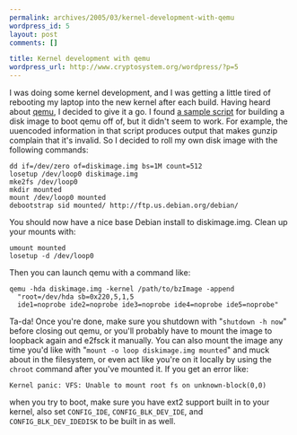 ```yaml
--- 
permalink: archives/2005/03/kernel-development-with-qemu
wordpress_id: 5
layout: post
comments: []

title: Kernel development with qemu
wordpress_url: http://www.cryptosystem.org/wordpress/?p=5
---
```

I was doing some kernel development, and I was getting a little tired of rebooting my laptop into the new kernel after each build. Having heard about [qemu](http://fabrice.bellard.free.fr/qemu/), I decided to give it a go. I found [a sample script](http://lists.gnu.org/archive/html/qemu-devel/2003-07/msg00043.html) for building a disk image to boot qemu off of, but it didn't seem to work. For example, the uuencoded information in that script produces output that makes gunzip complain that it's invalid. So I decided to roll my own disk image with the following commands:

    dd if=/dev/zero of=diskimage.img bs=1M count=512
    losetup /dev/loop0 diskimage.img
    mke2fs /dev/loop0
    mkdir mounted
    mount /dev/loop0 mounted
    debootstrap sid mounted/ http://ftp.us.debian.org/debian/

You should now have a nice base Debian install to diskimage.img. Clean up your mounts with:

    umount mounted
    losetup -d /dev/loop0

Then you can launch qemu with a command like:

    qemu -hda diskimage.img -kernel /path/to/bzImage -append 
      "root=/dev/hda sb=0x220,5,1,5 
      ide1=noprobe ide2=noprobe ide3=noprobe ide4=noprobe ide5=noprobe"

Ta-da! Once you're done, make sure you shutdown with "`shutdown -h now`" before closing out qemu, or you'll probably have to mount the image to loopback again and e2fsck it manually. You can also mount the image any time you'd like with "`mount -o loop diskimage.img mounted`" and muck about in the filesystem, or even act like you're on it locally by using the `chroot` command after you've mounted it. If you get an error like:

    Kernel panic: VFS: Unable to mount root fs on unknown-block(0,0)

when you try to boot, make sure you have ext2 support built in to your kernel, also set `CONFIG_IDE`, `CONFIG_BLK_DEV_IDE`, and `CONFIG_BLK_DEV_IDEDISK` to be built in as well.
